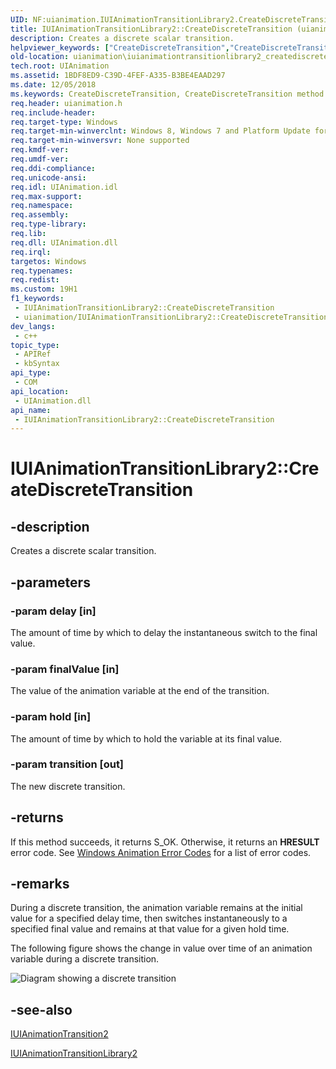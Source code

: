```yaml
---
UID: NF:uianimation.IUIAnimationTransitionLibrary2.CreateDiscreteTransition
title: IUIAnimationTransitionLibrary2::CreateDiscreteTransition (uianimation.h)
description: Creates a discrete scalar transition.
helpviewer_keywords: ["CreateDiscreteTransition","CreateDiscreteTransition method [Windows Animation]","CreateDiscreteTransition method [Windows Animation]","IUIAnimationTransitionLibrary2 interface","IUIAnimationTransitionLibrary2 interface [Windows Animation]","CreateDiscreteTransition method","IUIAnimationTransitionLibrary2.CreateDiscreteTransition","IUIAnimationTransitionLibrary2::CreateDiscreteTransition","uianimation.iuianimationtransitionlibrary2_creatediscretetransition","uianimation/IUIAnimationTransitionLibrary2::CreateDiscreteTransition"]
old-location: uianimation\iuianimationtransitionlibrary2_creatediscretetransition.htm
tech.root: UIAnimation
ms.assetid: 1BDF8ED9-C39D-4FEF-A335-B3BE4EAAD297
ms.date: 12/05/2018
ms.keywords: CreateDiscreteTransition, CreateDiscreteTransition method [Windows Animation], CreateDiscreteTransition method [Windows Animation],IUIAnimationTransitionLibrary2 interface, IUIAnimationTransitionLibrary2 interface [Windows Animation],CreateDiscreteTransition method, IUIAnimationTransitionLibrary2.CreateDiscreteTransition, IUIAnimationTransitionLibrary2::CreateDiscreteTransition, uianimation.iuianimationtransitionlibrary2_creatediscretetransition, uianimation/IUIAnimationTransitionLibrary2::CreateDiscreteTransition
req.header: uianimation.h
req.include-header: 
req.target-type: Windows
req.target-min-winverclnt: Windows 8, Windows 7 and Platform Update for Windows 7 [desktop apps \| UWP apps]
req.target-min-winversvr: None supported
req.kmdf-ver: 
req.umdf-ver: 
req.ddi-compliance: 
req.unicode-ansi: 
req.idl: UIAnimation.idl
req.max-support: 
req.namespace: 
req.assembly: 
req.type-library: 
req.lib: 
req.dll: UIAnimation.dll
req.irql: 
targetos: Windows
req.typenames: 
req.redist: 
ms.custom: 19H1
f1_keywords:
 - IUIAnimationTransitionLibrary2::CreateDiscreteTransition
 - uianimation/IUIAnimationTransitionLibrary2::CreateDiscreteTransition
dev_langs:
 - c++
topic_type:
 - APIRef
 - kbSyntax
api_type:
 - COM
api_location:
 - UIAnimation.dll
api_name:
 - IUIAnimationTransitionLibrary2::CreateDiscreteTransition
---
```


# IUIAnimationTransitionLibrary2::CreateDiscreteTransition


## -description

Creates a discrete scalar transition.

## -parameters

### -param delay [in]

The amount of time by which to delay the instantaneous switch to the final value.

### -param finalValue [in]

The value of the animation variable at the end of the transition.

### -param hold [in]

The amount of time by which to hold the variable at its final value.

### -param transition [out]

The new discrete transition.

## -returns

If this method succeeds, it returns S_OK. Otherwise, it returns an  <b>HRESULT</b> error code. See <a href="/windows/desktop/UIAnimation/uianimation-error-codes">Windows Animation Error Codes</a> for a list of error codes.

## -remarks

During a discrete transition, the animation variable remains at the initial value for a specified delay time, then switches instantaneously to a specified final value and remains at that value for a given hold time.

The following figure shows the change in value over time of an animation variable during a discrete transition.

<img alt="Diagram showing a discrete transition" src="Images/DiscreteTransition.png"/>

## -see-also

<a href="/windows/desktop/api/uianimation/nn-uianimation-iuianimationtransition2">IUIAnimationTransition2</a>



<a href="/windows/desktop/api/uianimation/nn-uianimation-iuianimationtransitionlibrary2">IUIAnimationTransitionLibrary2</a>

